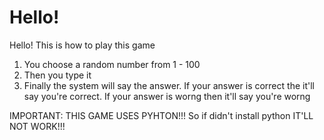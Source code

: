 # Hello!

Hello! This is how to play this game

1. You choose a random number from 1 - 100
2. Then you type it
3. Finally the system will say the answer. If your answer is correct the it'll say you're correct. If your answer is worng then it'll say you're worng

IMPORTANT: THIS GAME USES PYHTON!!! So if didn't install python IT'LL NOT WORK!!!

